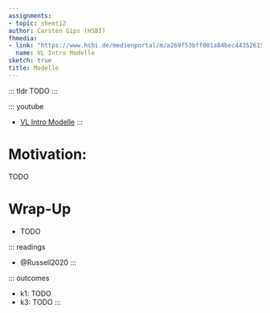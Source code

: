 ```yaml
---
assignments:
- topic: sheet12
author: Carsten Gips (HSBI)
fhmedia:
- link: "https://www.hsbi.de/medienportal/m/a269f53bff001a84bec4435261543b846ccca4290f211cf1634f9007d1285513c8bae4f89a0225a489e1ffda6cac455e264e022c35f46e8ffe80b4ddcd86d137"
  name: VL Intro Modelle
sketch: true
title: Modelle
---
```


::: tldr
TODO
:::

::: youtube
-   [VL Intro Modelle](https://youtu.be/eFyo4Xh59ns)
:::

# Motivation:

TODO

# Wrap-Up

-   TODO

::: readings
-   @Russell2020
:::

::: outcomes
-   k1: TODO
-   k3: TODO
:::
